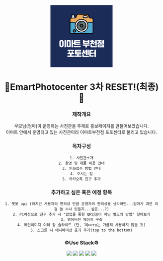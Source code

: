 <div align = center>
  <img src="/images/kakaochanel.jpg" width="200px" height="200px" title="px(픽셀) 크기 설정" alt="RubberDuck"></img><br/>
  <h1> 📸EmartPhotocenter 3차 RESET!(최종)📸</h1>
  
  ### 제작개요
  부모님(엄마)이 운영하는 사진관을 주제로 홍보페이지를 만들어보았습니다.<br>
  이마트 안에서 운영되고 있는 사진관이라 이마트부천점 포토센터로 불리고 있습니다.


  ### 목차구성
    1. 사진관소개
    2. 촬영 및 제품 비용 안내
    3. 인화접수 방법 안내
    4. 오시는 길
    5. 카카오톡 친구 추가

  ### 추가하고 싶은 혹은 예정 항목
    1. 챗봇 api (하지만 사용자의 편의성 만큼 운영자의 편의성을 생각하면...엄마가 과연 이걸 쓸 수나 있을지...싶은...?)
    2. PC버전으로 친구 추가 시 "팝업을 통한 QR인증이 아닌 별도의 방법" 찾아보기
    3. 영어버전 페이지 구축
    4. 메인이미지 여러 장 슬라이드 (단, JQuery는 가급적 사용하지 않을 것)
    5. 스크롤 시 애니메이션 효과 추가(top to the bottom)


### ⚙Use Stack⚙
<img src="https://img.shields.io/badge/HTML5-E34F26?style=flat&logo=HTML5&logoColor=ffffff"/>
<img src="https://img.shields.io/badge/CSS3-1572B6?style=flat&logo=CSS3&logoColor=ffffff"/> 
<img src="https://img.shields.io/badge/JAVASCRIPT-F7DF1E?style=flat&logo=JAVASCRIPT&logoColor=141414"/> <img src="https://img.shields.io/badge/NETLIFY-00C7B7?style=flat&logo=NETLIFY&logoColor=ffffff"/>  
<img src="https://img.shields.io/badge/FONTAWESOME-528DD7?style=flat&logo=FONTAWESOME&logoColor=ffffff"/>  
</div>

